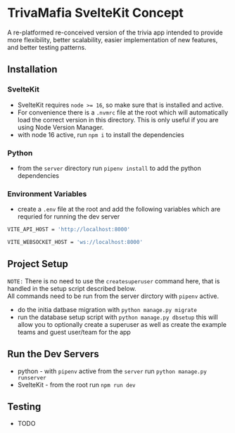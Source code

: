 # TrivaMafia SvelteKit Concept

A re-platformed re-conceived version of the trivia app intended to provide more flexibility, better scalability, easier implementation of new features, and better testing patterns.

## Installation

### SvelteKit

-   SvelteKit requires `node >= 16`, so make sure that is installed and active.
-   For convenience there is a `.nvmrc` file at the root which will automatically load the correct version in this directory. This is only useful if you are using Node Version Manager.
-   with node 16 active, run `npm i` to install the dependencies

### Python

-   from the `server` directory run `pipenv install` to add the python dependencies

### Environment Variables

-   create a `.env` file at the root and add the following variables which are requried for running the dev server

```bash
VITE_API_HOST = 'http://localhost:8000'

VITE_WEBSOCKET_HOST = 'ws://localhost:8000'
```

## Project Setup

`NOTE:` There is no need to use the `createsuperuser` command here, that is handled in the setup script described below.\
All commands need to be run from the server dirctory with `pipenv` active.

-   do the initia datbase migration with `python manage.py migrate`
-   run the database setup script with `python manage.py dbsetup` this will allow you to optionally create a superuser as well as create the example teams and guest user/team for the app

## Run the Dev Servers

-   python - with `pipenv` active from the `server` run `python manage.py runserver`
-   SvelteKit - from the root run `npm run dev`

## Testing

-   TODO
